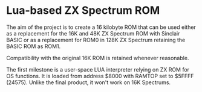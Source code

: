 # Lua-based ZX Spectrum ROM

The aim of the project is to create a 16 kilobyte ROM that can be used either 
as a replacement for the 16K and 48K ZX Spectrum ROM with Sinclair BASIC or
as a replacement for ROM0 in 128K ZX Spectrum retaining the BASIC ROM as ROM1.

Compatibility with the original 16K ROM is retained whenever reasonable.

The first milestone is a user-space LUA interpreter relying on ZX ROM for OS 
functions. It is loaded from address $8000 with RAMTOP set to $5FFFF (24575).
Unlike the final product, it won't work on 16K Spectrums.

